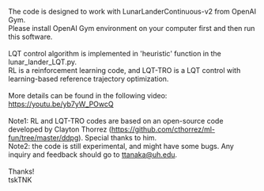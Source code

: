The code is designed to work with LunarLanderContinuous-v2 from OpenAI Gym.<br>
Please install OpenAI Gym environment on your computer first and then run this software.<br>
<br>
LQT control algorithm is implemented in 'heuristic' function in the lunar_lander_LQT.py. <br>
RL is a reinforcement learning code, and LQT-TRO is a LQT control with learning-based reference trajectory optimization.<br>
<br>
More details can be found in the following video: https://youtu.be/yb7yW_POwcQ<br>
<br>
Note1: RL and LQT-TRO codes are based on an open-source code developed by Clayton Thorrez (https://github.com/cthorrez/ml-fun/tree/master/ddpg). Special thanks to him.<br>
Note2: the code is still experimental, and might have some bugs. Any inquiry and feedback should go to ttanaka@uh.edu.
<br><br>
Thanks!<br>
tskTNK
